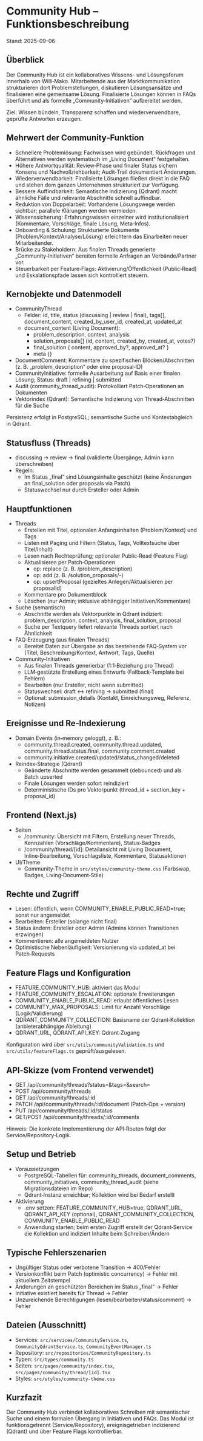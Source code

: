 # Community Hub – Funktionsbeschreibung

Stand: 2025-09-06

## Überblick
Der Community Hub ist ein kollaboratives Wissens- und Lösungsforum innerhalb von Willi‑Mako. Mitarbeitende aus der Marktkommunikation strukturieren dort Problemstellungen, diskutieren Lösungsansätze und finalisieren eine gemeinsame Lösung. Finalisierte Lösungen können in FAQs überführt und als formelle „Community‑Initiativen“ aufbereitet werden.

Ziel: Wissen bündeln, Transparenz schaffen und wiederverwendbare, geprüfte Antworten erzeugen.

## Mehrwert der Community‑Funktion
- Schnellere Problemlösung: Fachwissen wird gebündelt, Rückfragen und Alternativen werden systematisch im „Living Document“ festgehalten.
- Höhere Antwortqualität: Review‑Phase und finaler Status sichern Konsens und Nachvollziehbarkeit; Audit‑Trail dokumentiert Änderungen.
- Wiederverwendbarkeit: Finalisierte Lösungen fließen direkt in die FAQ und stehen dem ganzen Unternehmen strukturiert zur Verfügung.
- Bessere Auffindbarkeit: Semantische Indizierung (Qdrant) macht ähnliche Fälle und relevante Abschnitte schnell auffindbar.
- Reduktion von Doppelarbeit: Vorhandene Lösungswege werden sichtbar; parallele Klärungen werden vermieden.
- Wissenssicherung: Erfahrungswissen einzelner wird institutionalisiert (Kommentare, Vorschläge, finale Lösung, Meta‑Infos).
- Onboarding & Schulung: Strukturierte Dokumente (Problem/Kontext/Analyse/Lösung) erleichtern das Einarbeiten neuer Mitarbeitender.
- Brücke zu Stakeholdern: Aus finalen Threads generierte „Community‑Initiativen“ bereiten formelle Anfragen an Verbände/Partner vor.
- Steuerbarkeit per Feature‑Flags: Aktivierung/Öffentlichkeit (Public‑Read) und Eskalationspfade lassen sich kontrolliert steuern.

## Kernobjekte und Datenmodell
- CommunityThread
  - Felder: id, title, status (discussing | review | final), tags[], document_content, created_by_user_id, created_at, updated_at
  - document_content (Living Document):
    - problem_description, context, analysis
    - solution_proposals[] (id, content, created_by, created_at, votes?)
    - final_solution { content, approved_by?, approved_at? }
    - meta {}
- DocumentComment: Kommentare zu spezifischen Blöcken/Abschnitten (z. B. „problem_description“ oder eine proposal‑ID)
- CommunityInitiative: formelle Ausarbeitung auf Basis einer finalen Lösung; Status: draft | refining | submitted
- Audit (community_thread_audit): Protokolliert Patch‑Operationen an Dokumenten
- Vektorindex (Qdrant): Semantische Indizierung von Thread‑Abschnitten für die Suche

Persistenz erfolgt in PostgreSQL; semantische Suche und Kontextabgleich in Qdrant.

## Statusfluss (Threads)
- discussing → review → final (validierte Übergänge; Admin kann überschreiben)
- Regeln:
  - Im Status „final“ sind Lösungsinhalte geschützt (keine Änderungen an final_solution oder proposals via Patch)
  - Statuswechsel nur durch Ersteller oder Admin

## Hauptfunktionen
- Threads
  - Erstellen mit Titel, optionalen Anfangsinhalten (Problem/Kontext) und Tags
  - Listen mit Paging und Filtern (Status, Tags, Volltextsuche über Titel/Inhalt)
  - Lesen nach Rechteprüfung; optionaler Public‑Read (Feature Flag)
  - Aktualisieren per Patch‑Operationen
    - op: replace (z. B. /problem_description)
    - op: add (z. B. /solution_proposals/-)
    - op: upsertProposal (gezieltes Anlegen/Aktualisieren per proposalId)
  - Kommentare pro Dokumentblock
  - Löschen (nur Admin; inklusive abhängiger Initiativen/Kommentare)
- Suche (semantisch)
  - Abschnitte werden als Vektorpunkte in Qdrant indiziert: problem_description, context, analysis, final_solution, proposal
  - Suche per Textquery liefert relevante Threads sortiert nach Ähnlichkeit
- FAQ‑Erzeugung (aus finalen Threads)
  - Bereitet Daten zur Übergabe an das bestehende FAQ‑System vor (Titel, Beschreibung/Kontext, Antwort, Tags, Quelle)
- Community‑Initiativen
  - Aus finalen Threads generierbar (1:1‑Beziehung pro Thread)
  - LLM‑gestützte Erstellung eines Entwurfs (Fallback‑Template bei Fehlern)
  - Bearbeiten (nur Ersteller, nicht wenn submitted)
  - Statuswechsel: draft ↔ refining → submitted (final)
  - Optional: submission_details (Kontakt, Einreichungsweg, Referenz, Notizen)

## Ereignisse und Re‑Indexierung
- Domain Events (in‑memory geloggt), z. B.:
  - community.thread.created, community.thread.updated, community.thread.status.final, community.comment.created
  - community.initiative.created/updated/status_changed/deleted
- Reindex‑Strategie (Qdrant)
  - Geänderte Abschnitte werden gesammelt (debounced) und als Batch upserted
  - Finale Lösungen werden sofort reindiziert
  - Deterministische IDs pro Vektorpunkt (thread_id + section_key + proposal_id)

## Frontend (Next.js)
- Seiten
  - /community: Übersicht mit Filtern, Erstellung neuer Threads, Kennzahlen (Vorschläge/Kommentare), Status‑Badges
  - /community/thread/[id]: Detailansicht mit Living Document, Inline‑Bearbeitung, Vorschlagsliste, Kommentare, Statusaktionen
- UI/Theme
  - Community‑Theme in `src/styles/community-theme.css` (Farbswap, Badges, Living‑Document‑Stile)

## Rechte und Zugriff
- Lesen: öffentlich, wenn COMMUNITY_ENABLE_PUBLIC_READ=true; sonst nur angemeldet
- Bearbeiten: Ersteller (solange nicht final)
- Status ändern: Ersteller oder Admin (Admins können Transitionen erzwingen)
- Kommentieren: alle angemeldeten Nutzer
- Optimistische Nebenläufigkeit: Versionierung via updated_at bei Patch‑Requests

## Feature Flags und Konfiguration
- FEATURE_COMMUNITY_HUB: aktiviert das Modul
- FEATURE_COMMUNITY_ESCALATION: optionale Erweiterungen
- COMMUNITY_ENABLE_PUBLIC_READ: erlaubt öffentliches Lesen
- COMMUNITY_MAX_PROPOSALS: Limit für Anzahl Vorschläge (Logik/Validierung)
- QDRANT_COMMUNITY_COLLECTION: Basisname der Qdrant‑Kollektion (anbieterabhängige Ableitung)
- QDRANT_URL, QDRANT_API_KEY: Qdrant‑Zugang

Konfiguration wird über `src/utils/communityValidation.ts` und `src/utils/featureFlags.ts` geprüft/ausgelesen.

## API‑Skizze (vom Frontend verwendet)
- GET /api/community/threads?status=&tags=&search=
- POST /api/community/threads
- GET /api/community/threads/:id
- PATCH /api/community/threads/:id/document  (Patch‑Ops + version)
- PUT /api/community/threads/:id/status
- GET/POST /api/community/threads/:id/comments

Hinweis: Die konkrete Implementierung der API‑Routen folgt der Service/Repository‑Logik.

## Setup und Betrieb
- Voraussetzungen
  - PostgreSQL‑Tabellen für: community_threads, document_comments, community_initiatives, community_thread_audit (siehe Migrationsdateien im Repo)
  - Qdrant‑Instanz erreichbar; Kollektion wird bei Bedarf erstellt
- Aktivierung
  - .env setzen: FEATURE_COMMUNITY_HUB=true, QDRANT_URL, QDRANT_API_KEY (optional), QDRANT_COMMUNITY_COLLECTION, COMMUNITY_ENABLE_PUBLIC_READ
  - Anwendung starten; beim ersten Zugriff erstellt der Qdrant‑Service die Kollektion und indiziert Inhalte beim Schreiben/Ändern

## Typische Fehlerszenarien
- Ungültiger Status oder verbotene Transition → 400/Fehler
- Versionkonflikt beim Patch (optimistic concurrency) → Fehler mit aktuellem Zeitstempel
- Änderungen an geschützten Bereichen im Status „final“ → Fehler
- Initiative existiert bereits für Thread → Fehler
- Unzureichende Berechtigungen (lesen/bearbeiten/status/comment) → Fehler

## Dateien (Ausschnitt)
- Services: `src/services/CommunityService.ts`, `CommunityQdrantService.ts`, `CommunityEventManager.ts`
- Repository: `src/repositories/CommunityRepository.ts`
- Typen: `src/types/community.ts`
- Seiten: `src/pages/community/index.tsx`, `src/pages/community/thread/[id].tsx`
- Styles: `src/styles/community-theme.css`

## Kurzfazit
Der Community Hub verbindet kollaboratives Schreiben mit semantischer Suche und einem formalen Übergang in Initiativen und FAQs. Das Modul ist funktionsgetrennt (Service/Repository), ereignisgetrieben indizierend (Qdrant) und über Feature Flags kontrollierbar.
